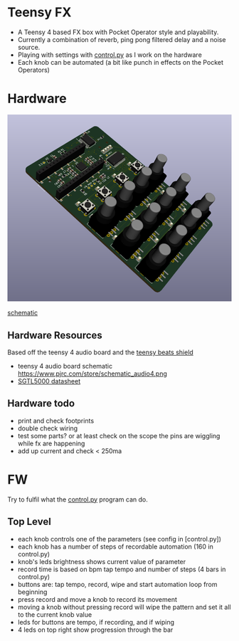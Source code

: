 # Teensy FX

* A Teensy 4 based FX box with Pocket Operator style and playability.
* Currently a combination of reverb, ping pong filtered delay and a noise source.
* Playing with settings with [control.py](control.py) as I work on the hardware
* Each knob can be automated (a bit like punch in effects on the Pocket Operators)

# Hardware

![board](hardware/board.png)

[schematic](hardware/schematic.pdf)

## Hardware Resources

Based off the teensy 4 audio board and the [teensy beats shield](https://hackaday.io/project/161127-teensy-beats-shield)

* teensy 4 audio board schematic https://www.pjrc.com/store/schematic_audio4.png
* [SGTL5000 datasheet](https://static6.arrow.com/aropdfconversion/d5e3ddfdb01ac7d0ee29dd23626c23e0eb18a14a/1931605559406471sgtl5000.pdf)

## Hardware todo

* print and check footprints
* double check wiring
* test some parts? or at least check on the scope the pins are wiggling while fx are happening
* add up current and check < 250ma

# FW

Try to fulfil what the [control.py](control.py) program can do.

## Top Level

* each knob controls one of the parameters (see config in [control.py])
* each knob has a number of steps of recordable automation (160 in control.py)
* knob's leds brightness shows current value of parameter
* record time is based on bpm tap tempo and number of steps (4 bars in control.py)
* buttons are: tap tempo, record, wipe and start automation loop from beginning
* press record and move a knob to record its movement
* moving a knob without pressing record will wipe the pattern and set it all to the current knob value
* leds for buttons are tempo, if recording, and if wiping
* 4 leds on top right show progression through the bar
